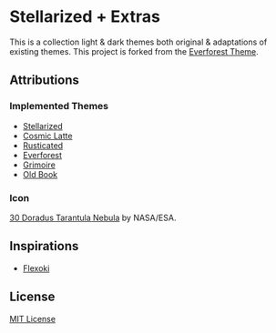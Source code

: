 # Stellarized + Extras

This is a collection light & dark themes both original & adaptations of existing themes. This project is forked from the [Everforest Theme](https://github.com/sainnhe/everforest-vscode/).

## Attributions

### Implemented Themes

- [Stellarized](https://github.com/haystackandroid/stellarized)
- [Cosmic Latte](https://github.com/haystackandroid/cosmic_latte)
- [Rusticated](https://github.com/haystackandroid/rusticated)
- [Everforest](https://github.com/sainnhe/everforest)
- [Grimoire](https://github.com/sainnhe/archived-colors/blob/master/colors/grimoire.vim)
- [Old Book](https://github.com/PoisonIsBestType/OldBook/)

### Icon

[30 Doradus Tarantula Nebula](https://esahubble.org/images/heic1206a/) by NASA/ESA.

## Inspirations

- [Flexoki](https://stephango.com/flexoki)

## License

[MIT License](https://github.com/sainnhe/everforest-vscode/blob/master/LICENSE)

